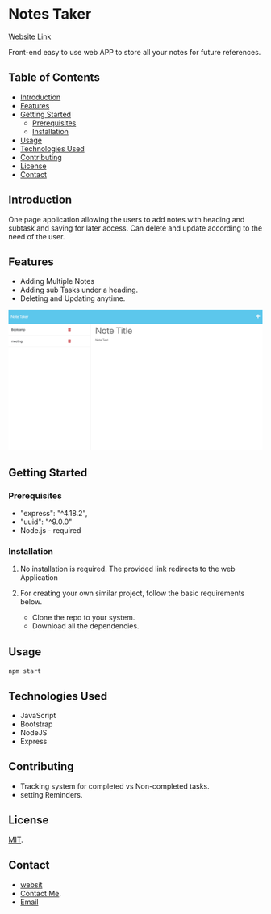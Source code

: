 # Notes Taker

[Website Link](https://addnotes.herokuapp.com/)

Front-end easy to use web APP to store all your notes for future references.
  

## Table of Contents
- [Introduction](#introduction)
- [Features](#features)
- [Getting Started](#getting-started)
  - [Prerequisites](#prerequisites)
  - [Installation](#installation)
- [Usage](#usage)
- [Technologies Used](#technologies-used)
- [Contributing](#contributing)
- [License](#license)
- [Contact](#contact)

## Introduction

One page application allowing the users to add notes with heading and subtask and saving for later access.
Can delete and update according to the need of the user.

## Features

- Adding Multiple Notes
- Adding sub Tasks under a heading.
- Deleting and Updating anytime.

![Screenshot](./assets/img.png)

## Getting Started

### Prerequisites

  * "express": "^4.18.2",
  * "uuid": "^9.0.0"
  *  Node.js - required

### Installation


1. No installation is required. The provided link redirects to the web   Application
2. For creating your own similar project, follow the basic requirements below.

    * Clone the repo to your system.
    * Download all the dependencies.
    

## Usage

    npm start

## Technologies Used

- JavaScript
- Bootstrap
- NodeJS
- Express

## Contributing

- Tracking system for completed vs Non-completed tasks.
- setting Reminders.

## License

[MIT](https://chooselicense.com/licenses/mit).

## Contact

  * [websit](https://yamcodes.com/)
  * [Contact Me](https://yamcodes.com/).
  * [Email](yamini@yamcodes.com)
